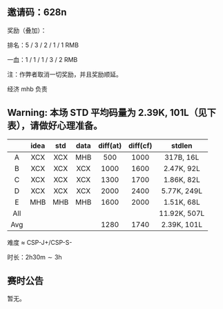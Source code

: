 ## 邀请码：628n

奖励（叠加）：

排名：5 / 3 / 2 / 1 / 1 RMB

一血：1 / 1 / 1 / 3 / 2 RMB

注：作弊者取消一切奖励，并且奖励顺延。

经济 mhb 负责

## Warning: 本场 STD 平均码量为 2.39K, 101L（见下表），请做好心理准备。

|  | idea | std | data | diff(at) | diff(cf) | stdlen
| :-: | :-: | :-: | :-: | :-: | :-: | :-: |
| A | XCX | XCX | MHB | 500 | 1000 | 317B, 16L |
| B | XCX | XCX | XCX | 1000 | 1600 | 2.47K, 92L |
| C | XCX | XCX | XCX | 1300 | 1700 | 1.86K, 82L |
| D | XCX | XCX | XCX | 2000 | 2400 | 5.77K, 249L |
| E | MHB | MHB | MHB | 1600 | 2000 | 1.51K, 68L |
| All | | | | | | 11.92K, 507L | 
| Avg | | | | 1280 | 1740 | 2.39K, 101L |

难度 $\approx$ CSP-J+/CSP-S-

时长：$\text{2h30m} \sim \text{3h}$

## 赛时公告

暂无。

